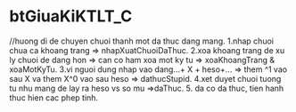 # btGiuaKiKTLT_C
//huong di de chuyen chuoi thanh mot da thuc dang mang.
1.nhap chuoi chua ca khoang trang => nhapXuatChuoiDaThuc.
2.xoa khoang trang de xu ly chuoi de dang hon => can co ham xoa mot ky tu => xoaKhoangTrang & xoaMotKyTu.
3.vi nguoi dung nhap vao dang...+ X + heso+... => them ^1 vao sau X va them X^0 vao sau heso => dathucStupid.
4.xet duyet chuoi tuong tu nhu mang de lay ra heso vs so mu =>daThuc.
5. da co da thuc, tien hanh thuc hien cac phep tinh.
